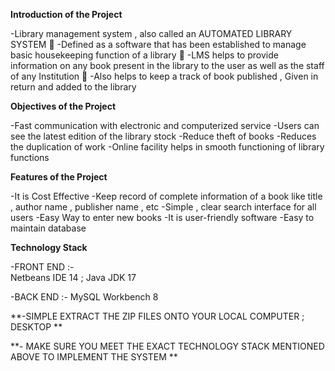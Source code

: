 **Introduction of the Project**

-Library management system , also called an AUTOMATED LIBRARY SYSTEM 
-Defined as a software that has been established to manage basic housekeeping function of a library  
-LMS helps to provide information on any book present in the library to the user as well as the staff of any Institution 
-Also helps to keep a track of book published , Given in return and added to the library

**Objectives of the Project**

-Fast communication with electronic and computerized service
-Users can see the latest edition of the library stock 
-Reduce theft of books
-Reduces the duplication of work 
-Online facility helps in smooth functioning of library functions

**Features of the Project**

-It is Cost Effective
-Keep record of complete information of a book like title , author name , publisher name , etc
-Simple , clear search interface for all users
-Easy Way to enter new books
-It is user-friendly software
-Easy to maintain database


**Technology Stack**

-FRONT END :-  
Netbeans IDE 14 ; 
Java JDK 17

-BACK END :- 
MySQL Workbench 8 



**-SIMPLE EXTRACT THE ZIP FILES ONTO YOUR LOCAL COMPUTER ; DESKTOP
**

**- MAKE SURE YOU MEET THE EXACT TECHNOLOGY STACK MENTIONED ABOVE TO IMPLEMENT THE SYSTEM
**
